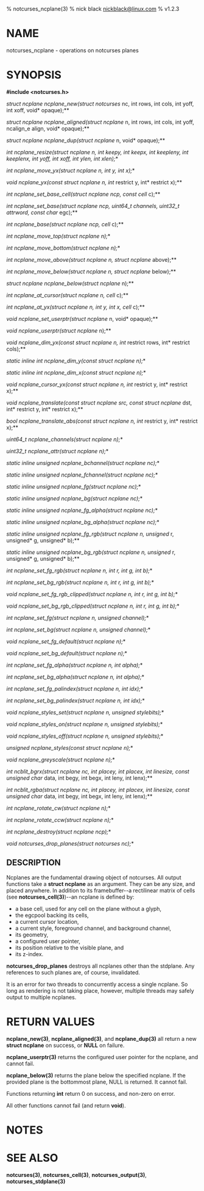 % notcurses_ncplane(3)
% nick black <nickblack@linux.com>
% v1.2.3

# NAME

notcurses_ncplane - operations on notcurses planes

# SYNOPSIS

**#include <notcurses.h>**

**struct ncplane* ncplane_new(struct notcurses* nc, int rows, int cols, int yoff, int xoff, void* opaque);**

**struct ncplane* ncplane_aligned(struct ncplane* n, int rows, int cols, int yoff, ncalign_e align, void* opaque);**

**struct ncplane* ncplane_dup(struct ncplane* n, void* opaque);**

**int ncplane_resize(struct ncplane* n, int keepy, int keepx, int keepleny, int keeplenx, int yoff, int xoff, int ylen, int xlen);**

**int ncplane_move_yx(struct ncplane* n, int y, int x);**

**void ncplane_yx(const struct ncplane* n, int* restrict y, int* restrict x);**

**int ncplane_set_base_cell(struct ncplane* ncp, const cell* c);**

**int ncplane_set_base(struct ncplane* ncp, uint64_t channels, uint32_t attrword, const char* egc);**

**int ncplane_base(struct ncplane* ncp, cell* c);**

**int ncplane_move_top(struct ncplane* n);**

**int ncplane_move_bottom(struct ncplane* n);**

**int ncplane_move_above(struct ncplane* n, struct ncplane* above);**

**int ncplane_move_below(struct ncplane* n, struct ncplane* below);**

**struct ncplane* ncplane_below(struct ncplane* n);**

**int ncplane_at_cursor(struct ncplane* n, cell* c);**

**int ncplane_at_yx(struct ncplane* n, int y, int x, cell* c);**

**void* ncplane_set_userptr(struct ncplane* n, void* opaque);**

**void* ncplane_userptr(struct ncplane* n);**

**void ncplane_dim_yx(const struct ncplane* n, int* restrict rows, int* restrict cols);**

**static inline int ncplane_dim_y(const struct ncplane* n);**

**static inline int ncplane_dim_x(const struct ncplane* n);**

**void ncplane_cursor_yx(const struct ncplane* n, int* restrict y, int* restrict x);**

**void ncplane_translate(const struct ncplane* src, const struct ncplane* dst, int* restrict y, int* restrict x);**

**bool ncplane_translate_abs(const struct ncplane* n, int* restrict y, int* restrict x);**

**uint64_t ncplane_channels(struct ncplane* n);**

**uint32_t ncplane_attr(struct ncplane* n);**

**static inline unsigned ncplane_bchannel(struct ncplane* nc);**

**static inline unsigned ncplane_fchannel(struct ncplane* nc);**

**static inline unsigned ncplane_fg(struct ncplane* nc);**

**static inline unsigned ncplane_bg(struct ncplane* nc);**

**static inline unsigned ncplane_fg_alpha(struct ncplane* nc);**

**static inline unsigned ncplane_bg_alpha(struct ncplane* nc);**

**static inline unsigned ncplane_fg_rgb(struct ncplane* n, unsigned* r, unsigned* g, unsigned* b);**

**static inline unsigned ncplane_bg_rgb(struct ncplane* n, unsigned* r, unsigned* g, unsigned* b);**

**int ncplane_set_fg_rgb(struct ncplane* n, int r, int g, int b);**

**int ncplane_set_bg_rgb(struct ncplane* n, int r, int g, int b);**

**void ncplane_set_fg_rgb_clipped(struct ncplane* n, int r, int g, int b);**

**void ncplane_set_bg_rgb_clipped(struct ncplane* n, int r, int g, int b);**

**int ncplane_set_fg(struct ncplane* n, unsigned channel);**

**int ncplane_set_bg(struct ncplane* n, unsigned channel);**

**void ncplane_set_fg_default(struct ncplane* n);**

**void ncplane_set_bg_default(struct ncplane* n);**

**int ncplane_set_fg_alpha(struct ncplane* n, int alpha);**

**int ncplane_set_bg_alpha(struct ncplane* n, int alpha);**

**int ncplane_set_fg_palindex(struct ncplane* n, int idx);**

**int ncplane_set_bg_palindex(struct ncplane* n, int idx);**

**void ncplane_styles_set(struct ncplane* n, unsigned stylebits);**

**void ncplane_styles_on(struct ncplane* n, unsigned stylebits);**

**void ncplane_styles_off(struct ncplane* n, unsigned stylebits);**

**unsigned ncplane_styles(const struct ncplane* n);**

**void ncplane_greyscale(struct ncplane* n);**

**int ncblit_bgrx(struct ncplane* nc, int placey, int placex, int linesize, const unsigned char* data, int begy, int begx, int leny, int lenx);**

**int ncblit_rgba(struct ncplane* nc, int placey, int placex, int linesize, const unsigned char* data, int begy, int begx, int leny, int lenx);**

**int ncplane_rotate_cw(struct ncplane* n);**

**int ncplane_rotate_ccw(struct ncplane* n);**

**int ncplane_destroy(struct ncplane* ncp);**

**void notcurses_drop_planes(struct notcurses* nc);**

## DESCRIPTION

Ncplanes are the fundamental drawing object of notcurses. All output functions
take a **struct ncplane** as an argument. They can be any size, and placed
anywhere. In addition to its framebuffer--a rectilinear matrix of cells
(see **notcurses_cell(3)**)--an ncplane is defined by:

* a base cell, used for any cell on the plane without a glyph,
* the egcpool backing its cells,
* a current cursor location,
* a current style, foreground channel, and background channel,
* its geometry,
* a configured user pointer,
* its position relative to the visible plane, and
* its z-index.

**notcurses_drop_planes** destroys all ncplanes other than the stdplane. Any
references to such planes are, of course, invalidated.

It is an error for two threads to concurrently access a single ncplane. So long
as rendering is not taking place, however, multiple threads may safely output
to multiple ncplanes.

# RETURN VALUES

**ncplane_new(3)**, **ncplane_aligned(3)**, and **ncplane_dup(3)** all return a
new **struct ncplane** on success, or **NULL** on failure.

**ncplane_userptr(3)** returns the configured user pointer for the ncplane, and
cannot fail.

**ncplane_below(3)** returns the plane below the specified ncplane. If the provided
plane is the bottommost plane, NULL is returned. It cannot fail.

Functions returning **int** return 0 on success, and non-zero on error.

All other functions cannot fail (and return **void**).

# NOTES

# SEE ALSO

**notcurses(3)**, **notcurses_cell(3)**, **notcurses_output(3)**,
**notcurses_stdplane(3)**
